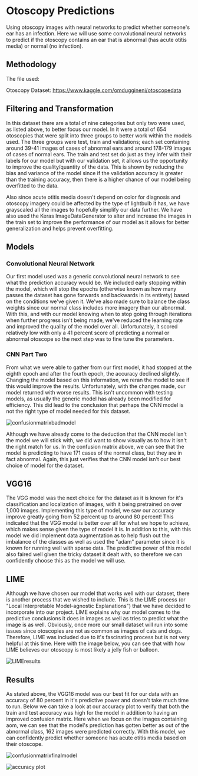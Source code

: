 # Otoscopy Predictions

Using otoscopy images with neural networks to predict whether someone's ear has an infection. Here we will use some convolutional neural networks to predict if the otoscopy contains an ear that is abnormal (has acute otitis media) or normal (no infection).


## Methodology
The file used:

Otoscopy Dataset: https://www.kaggle.com/omduggineni/otoscopedata

## Filtering and Transformation
In this dataset there are a total of nine categories but only two were used, as listed above, to better focus our model. In it were a total of 654 otoscopies that were split into three groups to better work within the models used. The three groups were test, train and validations; each set containing around 39-41 images of cases of abnormal ears and around 178-179 images of cases of normal ears. The train and test set do just as they infer with their labels for our model but with our validation set, it allows us the opportunity to improve the quality/quantity of the data. This is shown by reducing the bias and variance of the model since if the validation accuracy is greater than the training accuracy, then there is a higher chance of our model being overfitted to the data.

Also since acute otitis media doesn't depend on color for diagnosis and otoscopy imagery could be affected by the type of lightbulb it has, we have grayscaled all the images to hopefully simplify our data further. We have also used the Keras ImageDataGenerator to alter and increase the images in the train set to improve the performance of our model as it allows for better generalization and helps prevent overfitting.

## Models

### Convolutional Neural Network
Our first model used was a generic convolutional neural network to see what the prediction accuracy would be. We included early stopping within the model, which will stop the epochs (otherwise known as how many passes the dataset has gone forwards and backwards in its entirety) based on the conditions we've given it. We've also made sure to balance the class weights since our normal class includes more imagery than our abnormal. With this, and with our model knowing when to stop going through iterations when further progress isn't being made, we've reduced the learning rate and improved the quality of the model over all. Unfortunately, it scored relatively low with only a 41 percent score of predicting a normal or abnormal otoscope so the next step was to fine tune the parameters. 


### CNN Part Two

From what we were able to gather from our first model, it had stopped at the eighth epoch and after the fourth epoch, the accuracy declined slightly. Changing the model based on this information, we reran the model to see if this would improve the results. Unfortunately, with the changes made, our model returned with worse results. This isn't uncommon with testing models, as usually the generic model has already been modified for efficiency. This did lead to the conclusion that perhaps the CNN model is not the right type of model needed for this dataset.



![confusionmatrixbadmodel](https://user-images.githubusercontent.com/79724188/151618791-1ee37cd5-6472-4662-946a-f8375ef12ce1.png)



Although we have already come to the deduction that the CNN model isn't the model we will stick with, we did want to show visually as to how it isn't the right match for us. In the confusion matrix above, we can see that the model is predicting to have 171 cases of the normal class, but they are in fact abnormal. Again, this just verifies that the CNN model isn't our best choice of model for the dataset.


## VGG16
The VGG model was the next choice for the dataset as it is known for it's classification and localization of images, with it being pretrained on over 1,000 images. Implementing this type of model, we saw our accuracy improve greatly going from 52 percent up to around 80 percent! This indicated that the VGG model is better over all for what we hope to achieve, which makes sense given the type of model it is. In addition to this, with this model we did implement data augmentation as to help flush out the imbalance of the classes as well as used the "adam" parameter since it is known for running well with sparse data. The predictive power of this model also faired well given the tricky dataset it dealt with, so therefore we can confidently choose this as the model we will use.


## LIME
Although we have chosen our model that works well with our dataset, there is another process that we wished to include. This is the LIME process (or "Local Interpretable Model-agnostic Explanations") that we have decided to incorporate into our project. LIME explains why our model comes to the predictive conclusions it does in images as well as tries to predict what the image is as well. Obviously, once more our small dataset will run into some issues since otoscopies are not as common as images of cats and dogs. Therefore, LIME was included due to it's fascinating process but is not very helpful at this time. Here with the image below, you can see that with how LIME believes our otoscopy is most likely a jelly fish or balloon. 



![LIMEresults](https://user-images.githubusercontent.com/79724188/150870641-bc5cfbbc-26de-43ad-950b-c9ca9a6ea63d.jpeg)



## Results
As stated above, the VGG16 model was our best fit for our data with an accuracy of 80 percent in it's predictive power and doesn't take much time to run. Below we can take a look at our accuracy plot to verify that both the train and test accuracy was high for the model in addition to having an improved confusion matrix. Here when we focus on the images containing aom, we can see that the model's prediction has gotten better as out of the abnormal class, 162 images were predicted correctly. With this model, we can confidently predict whether someone has acute otitis media based on their otoscope. 


![confusionmatrixfinalmodel](https://user-images.githubusercontent.com/79724188/151620616-603f3f1d-1d45-4b5a-855d-6a656c608947.png)


![accuracy plot](https://user-images.githubusercontent.com/79724188/151620353-39cd4dd9-df0e-453c-9eed-3e403ca12ed5.png)
